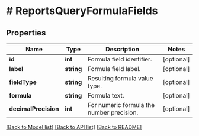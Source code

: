 # # ReportsQueryFormulaFields

## Properties

Name | Type | Description | Notes
------------ | ------------- | ------------- | -------------
**id** | **int** | Formula field identifier. | [optional]
**label** | **string** | Formula field label. | [optional]
**fieldType** | **string** | Resulting formula value type. | [optional]
**formula** | **string** | Formula text. | [optional]
**decimalPrecision** | **int** | For numeric formula the number precision. | [optional]

[[Back to Model list]](../../README.md#models) [[Back to API list]](../../README.md#endpoints) [[Back to README]](../../README.md)
